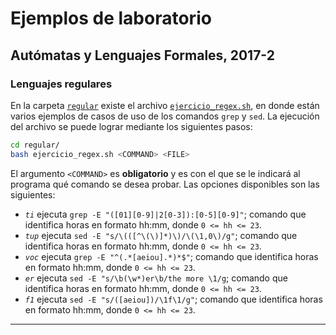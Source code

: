 # Ejemplos de laboratorio

## Autómatas y Lenguajes Formales, 2017-2

### Lenguajes regulares

En la carpeta [`regular`](regular/) existe el archivo [`ejercicio_regex.sh`](regular/ejercicio_regex.sh), en donde
están varios ejemplos de casos de uso de los comandos `grep` y `sed`. La ejecución del archivo se puede lograr mediante
los siguientes pasos:

```bash
cd regular/
bash ejercicio_regex.sh <COMMAND> <FILE>
```

El argumento `<COMMAND>` es **obligatorio** y es con el que se le indicará al programa qué comando se desea probar.
Las opciones disponibles son las siguientes:

- _`ti`_ ejecuta `grep -E "([01][0-9]|2[0-3]):[0-5][0-9]"`; comando que identifica horas en formato hh:mm, donde
  `0 <= hh <= 23`.
- _`tup`_ ejecuta `sed -E "s/\(([^\(\)]*)\)/\(\1,0\)/g"`; comando que identifica horas en formato hh:mm, donde
  `0 <= hh <= 23`.
- _`voc`_ ejecuta `grep -E "^(.*[aeiou].*)*$"`; comando que identifica horas en formato hh:mm, donde
  `0 <= hh <= 23`.
- _`er`_ ejecuta `sed -E "s/\b(\w*)er\b/the more \1/g`; comando que identifica horas en formato hh:mm, donde
  `0 <= hh <= 23`.
- _`f1`_ ejecuta `sed -E "s/([aeiou])/\1f\1/g"`; comando que identifica horas en formato hh:mm, donde
  `0 <= hh <= 23`.



----
